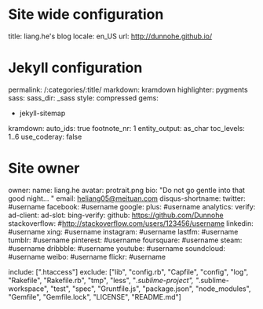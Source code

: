 # Site wide configuration

title:            liang.he's blog
locale:           en_US
url:              http://dunnohe.github.io/


# Jekyll configuration

permalink:   /:categories/:title/
markdown:    kramdown
highlighter: pygments
sass:
  sass_dir: _sass
  style: compressed
gems:
  - jekyll-sitemap

kramdown:
  auto_ids: true
  footnote_nr: 1
  entity_output: as_char
  toc_levels: 1..6
  use_coderay: false


# Site owner
owner:
  name: liang.he
  avatar: protrait.png
  bio: "Do not go gentle into that good night... "
  email: heliang05@meituan.com
  disqus-shortname: 
  twitter: #username
  facebook: #username
  google:
    plus: #username
    analytics: 
    verify: 
    ad-client: 
    ad-slot: 
  bing-verify: 
  github: https://github.com/Dunnohe
  stackoverflow: #http://stackoverflow.com/users/123456/username
  linkedin: #username
  xing: #username
  instagram: #username
  lastfm: #username
  tumblr: #username
  pinterest: #username
  foursquare: #username
  steam: #username
  dribbble: #username
  youtube: #username
  soundcloud: #username
  weibo: #username
  flickr: #username

include: [".htaccess"]
exclude: ["lib", "config.rb", "Capfile", "config", "log", "Rakefile", "Rakefile.rb", "tmp", "less", "*.sublime-project", "*.sublime-workspace", "test", "spec", "Gruntfile.js", "package.json", "node_modules", "Gemfile", "Gemfile.lock", "LICENSE", "README.md"]
